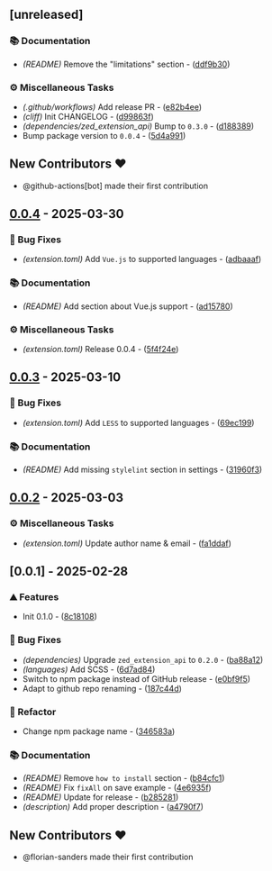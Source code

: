 
## [unreleased]

### 📚 Documentation

- *(README)* Remove the "limitations" section - ([ddf9b30](https://github.com/florian-sanders/zed-stylelint/commit/ddf9b300308f1ae36ca3d27af5a617ca90bca12c))

### ⚙️ Miscellaneous Tasks

- *(.github/workflows)* Add release PR - ([e82b4ee](https://github.com/florian-sanders/zed-stylelint/commit/e82b4eec71bb3eabf506d63a295e5be9cde8d07d))
- *(cliff)* Init CHANGELOG - ([d99863f](https://github.com/florian-sanders/zed-stylelint/commit/d99863f9107efa4c980a41c47287b175411fe348))
- *(dependencies/zed_extension_api)* Bump to `0.3.0` - ([d188389](https://github.com/florian-sanders/zed-stylelint/commit/d188389ba252e1448e8fede3d9d47bfd23791566))
- Bump package version to `0.0.4` - ([5d4a991](https://github.com/florian-sanders/zed-stylelint/commit/5d4a9914c3a200af25a7b205c63584f07af5ed14))

## New Contributors ❤️

* @github-actions[bot] made their first contribution

## [0.0.4](https://github.com/florian-sanders/zed-stylelint/compare/0.0.3..0.0.4) - 2025-03-30

### 🐛 Bug Fixes

- *(extension.toml)* Add `Vue.js` to supported languages - ([adbaaaf](https://github.com/florian-sanders/zed-stylelint/commit/adbaaaf60ffee4a72540dc37a6887f0d64a6ab89))

### 📚 Documentation

- *(README)* Add section about Vue.js support - ([ad15780](https://github.com/florian-sanders/zed-stylelint/commit/ad15780f9b0f1bb47673d9c089cc0eceaac45962))

### ⚙️ Miscellaneous Tasks

- *(extension.toml)* Release 0.0.4 - ([5f4f24e](https://github.com/florian-sanders/zed-stylelint/commit/5f4f24ee665f32858a24726eb5ce7ea2d15a5d17))


## [0.0.3](https://github.com/florian-sanders/zed-stylelint/compare/0.0.2..0.0.3) - 2025-03-10

### 🐛 Bug Fixes

- *(extension.toml)* Add `LESS` to supported languages - ([69ec199](https://github.com/florian-sanders/zed-stylelint/commit/69ec1999494f1c4aa718d9b11192af4f3c71903c))

### 📚 Documentation

- *(README)* Add missing `stylelint` section in settings - ([31960f3](https://github.com/florian-sanders/zed-stylelint/commit/31960f310d5907d817a410ce5e9cc5fd2e5240d6))


## [0.0.2](https://github.com/florian-sanders/zed-stylelint/compare/0.0.1..0.0.2) - 2025-03-03

### ⚙️ Miscellaneous Tasks

- *(extension.toml)* Update author name & email - ([fa1ddaf](https://github.com/florian-sanders/zed-stylelint/commit/fa1ddaf78380c8145ac37a7b3b77227432ee0f7e))


## [0.0.1] - 2025-02-28

### ⛰️  Features

- Init 0.1.0 - ([8c18108](https://github.com/florian-sanders/zed-stylelint/commit/8c181086f883d0397016d086e9bb7ca6cfc69910))

### 🐛 Bug Fixes

- *(dependencies)* Upgrade `zed_extension_api` to `0.2.0` - ([ba88a12](https://github.com/florian-sanders/zed-stylelint/commit/ba88a12e7b0f64a610eeba7f2b2db2f0dd087f13))
- *(languages)* Add SCSS - ([6d7ad84](https://github.com/florian-sanders/zed-stylelint/commit/6d7ad845a34662093547bdd81cfeaffea99e658c))
- Switch to npm package instead of GitHub release - ([e0bf9f5](https://github.com/florian-sanders/zed-stylelint/commit/e0bf9f5f436b0519bd3d2300078e5cec55f7f664))
- Adapt to github repo renaming - ([187c44d](https://github.com/florian-sanders/zed-stylelint/commit/187c44d5e55ecb15d1927af9feaa8081cc2999b3))

### 🚜 Refactor

- Change npm package name - ([346583a](https://github.com/florian-sanders/zed-stylelint/commit/346583ac6748fff0aad902b4732a472670ef96a8))

### 📚 Documentation

- *(README)* Remove `how to install` section - ([b84cfc1](https://github.com/florian-sanders/zed-stylelint/commit/b84cfc15a377e985fb422bcf3e5af63b795c4f16))
- *(README)* Fix `fixAll` on save example - ([4e6935f](https://github.com/florian-sanders/zed-stylelint/commit/4e6935f65b729051d1b2b783fff0ae39e222a56e))
- *(README)* Update for release - ([b285281](https://github.com/florian-sanders/zed-stylelint/commit/b285281df9dbce1163b06099eb592319d13005dc))
- *(description)* Add proper description - ([a4790f7](https://github.com/florian-sanders/zed-stylelint/commit/a4790f7e5d4cdbfb121d99caf2d797a51efc6655))

## New Contributors ❤️

* @florian-sanders made their first contribution


